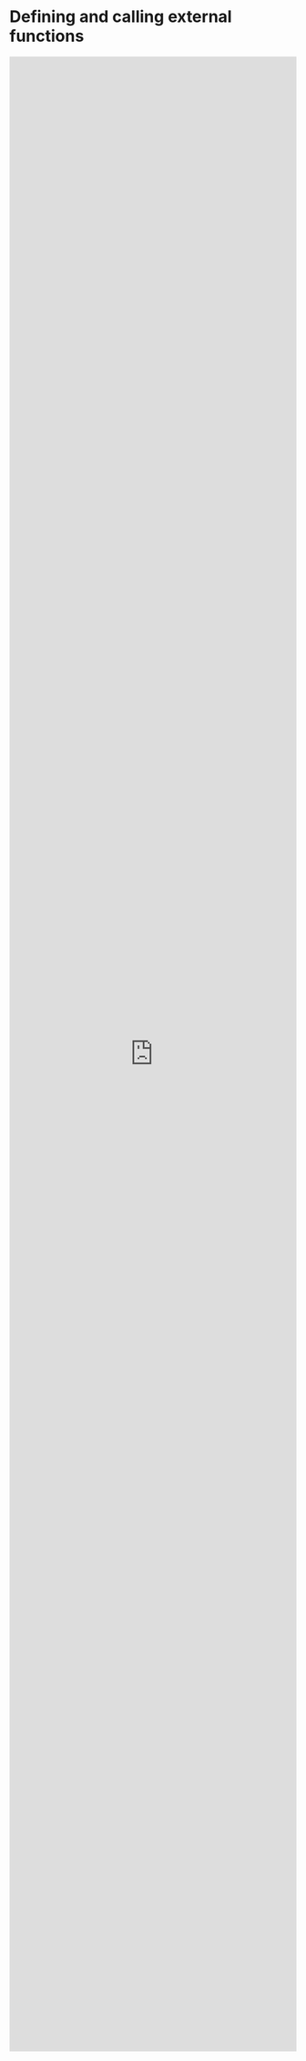 
# Defining and calling external functions

<div class="container" style="">
    <div style="position:relative">
        <iframe style="border: 0px" height="3500em" scrolling="no" width="100%"
                src="https://nbviewer.org/github/xnd-project/rbc/blob/main/notebooks/rbc-heavydb-external-fns.ipynb"></iframe>
        <a style="position:absolute; top:0; left:0; height:100%; width: 100%; z-index:5;" href="">
        </a>
    </div>
</div>
